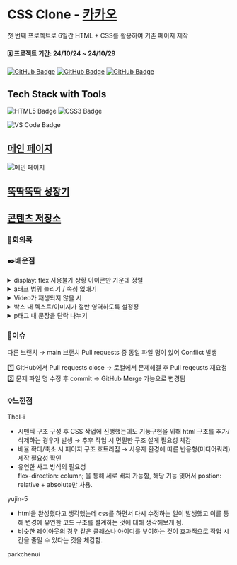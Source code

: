 
# CSS Clone - [카카오](https://www.kakaocorp.com/page/)

첫 번째 프로젝트로 6일간 HTML + CSS를 활용하여 기존 페이지 제작

#### 🗓️ 프로젝트 기간: 24/10/24 ~ 24/10/29



[![GitHub Badge](https://img.shields.io/badge/ThoI－i-181717?logo=github&logoColor=white&labelColor=181717)](https://github.com/ThoI-i)
[![GitHub Badge](https://img.shields.io/badge/yujin－5-181717?logo=github&logoColor=white&labelColor=181717)](https://github.com/yujin-5)
[![GitHub Badge](https://img.shields.io/badge/parkchenui-181717?logo=github&logoColor=white&labelColor=181717)](https://github.com/parkchenui)


## Tech Stack with Tools
![HTML5 Badge](https://img.shields.io/badge/HTML5-E34F26?logo=html5&logoColor=white)
![CSS3 Badge](https://img.shields.io/badge/CSS3-1572B6?logo=css3&logoColor=white)

 ![VS Code Badge](https://img.shields.io/badge/Visual%20Studio%20Code-007ACC?logo=visual-studio-code&logoColor=white)


## **[메인 페이지](https://www.kakaocorp.com/page/)**
![메인 페이지](https://cdn.discordapp.com/attachments/1300055715003633667/1300779047084757023/image.png?ex=67221464&is=6720c2e4&hm=0e55d7e46f00ecd15d2ea56f005253598e0a3fcac5a228c244dba6b1399de305&.png.)

## **[뚝딱뚝딱 성장기](https://www.kakaocorp.com/page/story/history)**

## **[콘텐츠 저장소](https://www.kakaocorp.com/page/story/archives)**

### 📜[회의록](https://www.notion.so/12920f09dc2a803594e0daef10f9c3a1?v=12920f09dc2a8177862c000c67077de9)

### ✒️배운점
<details>
  <summary>display: flex 사용불가 상황 아이콘만 가운데 정렬</summary>
부모를 position: relative;
자식(아이콘)을 position: absolute로 조정
</details>
<details>
  <summary>a태크 범위 늘리기 / 속성 없애기</summary>
🟢태그 범위 늘리기
부모에 display: inline-flex;
자식(a태그)에  padding + width, height 100%로 범위 늘리기

🟢속성 없애기
text-decoration: none; /* 밑줄 제거 */
color: inherit; /* 링크 색상을 부모 색상과 동일하게 설정 */
}
</details>
<details>
  <summary>Video가 재생되지 않을 시</summary>
  
  autoplay muted playsinline 추가
  
  ```html
  <video src="./img_JW/Atc1_Video.mp4" autoplay muted playsinline></video>
  ```
</details> 
<details>
<summary>박스 내 텍스트/이미지가 절반 영역하도록 설정정</summary>
1. Flexbox: .img-box에 display: flex;와 flex-direction: column;을 사용하여 텍스트와 이미지를 세로로 배치합니다.
2 . flex: 1: 각 요소에 flex: 1;을 설정하여 텍스트와 이미지가 각각의 높이를 절반씩 차지하도록 합니다.
</details>
<details>
<summary>p태그 내 문장을 단락 나누기</summary>
<p> 태그 대신 <div> 태그를 사용하여 각 단락을 감싸고, CSS를 통해 스타일링하는 방법이 있습니다. margin-bottom: 16px; /* 단락 간격 조절 */
</details>


### 📌이슈
다른 브랜치 → main 브랜치 Pull requests 중 동일 파일 명이 있어 Conflict 발생

1️⃣ GitHub에서 Pull requests close → 로컬에서 문제해결 후 Pull reqeusts 재요청<br>
2️⃣ 문제 파일 명 수정 후 commit → GitHub Merge 가능으로 변경됨

### 💡느낀점
ThoI-i
- 시맨틱 구조 구성 후 CSS 작업에 진행했는데도 기눙구현을 위해 html 구조를 추가/삭제하는 경우가 발생 → 추후 작업 시 면밀한 구조 설계 필요성 체감
- 배율 확대/축소 시 페이지 구조 흐트러짐 → 사용자 환경에 따른 반응형(미디어쿼리) 제작 필요성 확인
- 유연한 사고 방식의 필요성<br>flex-direction: column; 을 통해 세로 배치 가능함, 해당 기능 잊어서 postion: relative + absolute만 사용.

yujin-5
- html을 완성했다고 생각했는데 css를 하면서 다시 수정하는 일이 발생했고 이를 통해 변경에 유연한 코드 구조를 설계하는 것에 대해 생각해보게 됨.
- 비슷한 레이아웃의 경우 같은 클래스나 아이디를 부여하는 것이 효과적으로 작업 시간을 줄일 수 있다는 것을 체감함.

parkchenui
